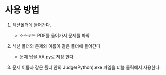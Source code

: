 # 사용 방법

1. 섹션폴더에 들어간다.
    - 소스코드 PDF를 들어가서 문제를 파악

2. 섹션 폴더의 문제와 이름이 같은 폴더에 들어간다
    - 문제 답을 AA.py로 저장 한다

3. 문제 이름과 같은 폴더 안의 Judge(Python).exe 파일을 더블 클릭해서 사용한다.  